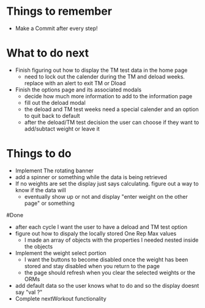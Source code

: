# Things to remember
* Make a Commit after every step! 

# What to do next
* Finish figuring out how to display the TM test data in the home page
    * need to lock out the calender during the TM and deload weeks. replace with an alert to exit TM or Dload
* Finish the options page and its associated modals 
    * decide how much more information to add to the information page
    * fill out the deload modal
    * the deload and TM test weeks need a special calender and an option to quit back to default
    * after the deload/TM test decision the user can choose if they want to add/subtact weight or leave it

# Things to do
* Implement The rotating banner
* add a spinner or something while the data is being retrieved
* If no weights are set the display just says calculating. figure out a way to know if the data will
    * eventually show up or not and display "enter weight on the other page" or something 


#Done
* after each cycle I want the user to have a deload and TM test option
* figure out how to dispaly the locally stored One Rep Max values
    * I made an array of objects with the properties I needed nested inside the objects
* Implement the weight select portion
    * I want the buttons to become disabled once the weight has been stored and stay disabled when you return to the page
    * the page should refresh when you clear the selected weights or the ORMs
* add default data so the user knows what to do and so the display doesnt say "val ?"
* Complete nextWorkout functionality